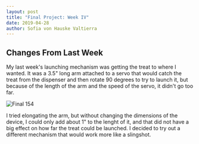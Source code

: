 ```yaml
---
layout: post
title: "Final Project: Week IV"
date: 2019-04-28
author: Sofia von Hauske Valtierra
---
```



## Changes From Last Week

My last week's launching mechanism was getting the treat to where I wanted. It was a 3.5" long arm attached to a servo that would catch the treat from the dispenser and then rotate 90 degrees to try to launch it, but because of the length of the arm and the speed of the servo, it didn't go too far.

![Final 154](https://user-images.githubusercontent.com/43420227/56630687-2bb85c80-6620-11e9-8a70-642ccc922078.jpg)

I tried elongating the arm, but without changing the dimensions of the device, I could only add about 1" to the lenght of it, and that did not have a big effect on how far the treat could be launched. I decided to try out a different mechanism that would work more like a slingshot. 



